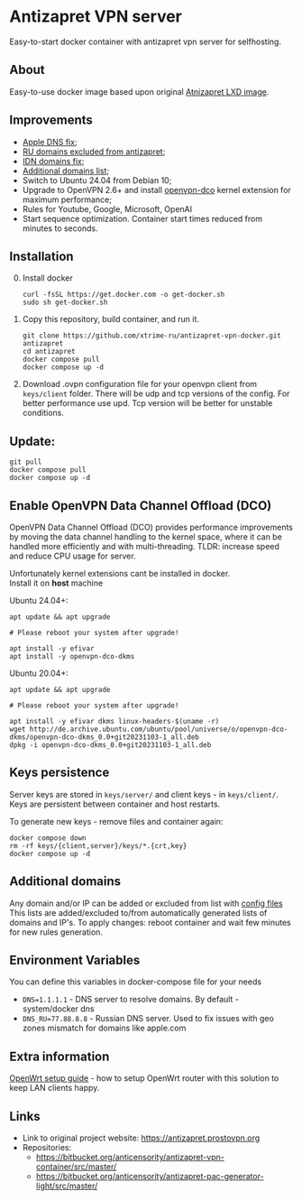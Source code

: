 # Antizapret VPN server
Easy-to-start docker container with antizapret vpn server for selfhosting.

## About
Easy-to-use docker image based upon original [Atnizapret LXD image](https://bitbucket.org/anticensority/antizapret-vpn-container/src/master/). 

## Improvements
 - [Apple DNS fix](https://github.com/xtrime-ru/antizapret-vpn-docker/blob/master/patches/kresd.conf#L3);
 - [RU domains excluded from antizapret](https://github.com/xtrime-ru/antizapret-vpn-docker/blob/master/patches/kresd.conf#L13);
 - [IDN domains fix](https://github.com/xtrime-ru/antizapret-vpn-docker/blob/master/patches/fix.sh#L5);
 - [Additional domains list](https://github.com/xtrime-ru/antizapret-vpn-docker/blob/master/config/include-hosts-custom.txt);
 - Switch to Ubuntu 24.04 from Debian 10;
 - Upgrade to OpenVPN 2.6+ and install [openvpn-dco](https://openvpn.net/as-docs/tutorials/tutorial--turn-on-openvpn-dco.html) kernel extension for maximum performance;
 - Rules for Youtube, Google, Microsoft, OpenAI
 - Start sequence optimization. Container start times reduced from minutes to seconds. 


## Installation
0. Install docker
    ```shell
    curl -fsSL https://get.docker.com -o get-docker.sh
    sudo sh get-docker.sh
    ```

1. Copy this repository, build container, and run it.
    ```shell
    git clone https://github.com/xtrime-ru/antizapret-vpn-docker.git antizapret
    cd antizapret
    docker compose pull
    docker compose up -d
    ```
2. Download .ovpn configuration file for your openvpn client from `keys/client` folder. 
There will be udp and tcp versions of the config. For better performance use upd.
Tcp version will be better for unstable conditions.

## Update:
 
```shell
git pull
docker compose pull
docker compose up -d
```
## Enable OpenVPN Data Channel Offload (DCO)
OpenVPN Data Channel Offload (DCO) provides performance improvements by moving the data channel handling to the kernel space, 
where it can be handled more efficiently and with multi-threading.
TLDR: increase speed and reduce CPU usage for server.

Unfortunately kernel extensions cant be installed in docker.   
Install it on **host** machine

Ubuntu 24.04+:
```shell
apt update && apt upgrade

# Please reboot your system after upgrade!

apt install -y efivar
apt install -y openvpn-dco-dkms
```

Ubuntu 20.04+:
```shell
apt update && apt upgrade

# Please reboot your system after upgrade!

apt install -y efivar dkms linux-headers-$(uname -r)
wget http://de.archive.ubuntu.com/ubuntu/pool/universe/o/openvpn-dco-dkms/openvpn-dco-dkms_0.0+git20231103-1_all.deb
dpkg -i openvpn-dco-dkms_0.0+git20231103-1_all.deb
```

## Keys persistence
Server keys are stored in `keys/server/` and client keys - in `keys/client/`.
Keys are persistent between container and host restarts.

To generate new keys - remove files and container again:
```shell
docker compose down
rm -rf keys/{client,server}/keys/*.{crt,key}
docker compose up -d
```

## Additional domains
Any domain and/or IP can be added or excluded from list with [config files](https://github.com/xtrime-ru/antizapret-vpn-docker/tree/master/config)
This lists are added/excluded to/from automatically generated lists of domains and IP's. 
To apply changes: reboot container and wait few minutes for new rules generation.

## Environment Variables
You can define this variables in docker-compose file for your needs
 - `DNS=1.1.1.1` - DNS server to resolve domains. By default - system/docker dns
 - `DNS_RU=77.88.8.8` - Russian DNS server. Used to fix issues with geo zones mismatch for domains like apple.com

## Extra information
[OpenWrt setup guide](https://github.com/xtrime-ru/antizapret-vpn-docker/blob/master/docs/guide_OpenWrt.txt) - how to setup OpenWrt router with this solution to keep LAN clients happy.

## Links
- Link to original project website: https://antizapret.prostovpn.org
- Repositories:
    - https://bitbucket.org/anticensority/antizapret-vpn-container/src/master/
    - https://bitbucket.org/anticensority/antizapret-pac-generator-light/src/master/
